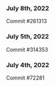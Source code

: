 ### July 8th, 2022

Commit #261313

### July 5th, 2022

Commit #314353


### July 4th, 2022

Commit #72281
